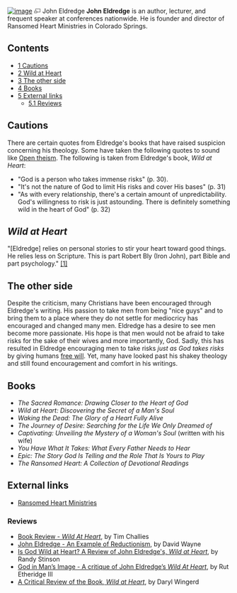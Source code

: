 [![image](images/thumb/2/2d/Johneldredge.jpg/110px-Johneldredge.jpg)](http://www.theopedia.com/File:Johneldredge.jpg)
[![image](data:image/png;base64,iVBORw0KGgoAAAANSUhEUgAAAA8AAAALCAAAAACFLIiAAAAAAnRSTlMA/1uRIrUAAABPSURBVAjXY/j///+5vXDwjAHIr26ZAgXZe8H8a/+hoIcw/9nevdVL9+79DuPvzQYZFPUezu8BMZLXgkExnD8HAu6hqv//n+HZVjD4DuUDAKlChD3fj6aPAAAAAElFTkSuQmCC)](http://www.theopedia.com/File:Johneldredge.jpg "Enlarge")
John Eldredge
**John Eldredge** is an author, lecturer, and frequent speaker at
conferences nationwide. He is founder and director of Ransomed
Heart Ministries in Colorado Springs.

## Contents

-   [1 Cautions](#Cautions)
-   [2 Wild at Heart](#Wild_at_Heart)
-   [3 The other side](#The_other_side)
-   [4 Books](#Books)
-   [5 External links](#External_links)
    -   [5.1 Reviews](#Reviews)


## Cautions

There are certain quotes from Eldredge's books that have raised
suspicion concerning his theology. Some have taken the following
quotes to sound like [Open theism](Open_theism "Open theism"). The
following is taken from Eldredge's book, *Wild at Heart*:

-   "God is a person who takes immense risks" (p. 30).
-   "It's not the nature of God to limit His risks and cover His
    bases" (p. 31)
-   "As with every relationship, there's a certain amount of
    unpredictability. God's willingness to risk is just astounding.
    There is definitely something wild in the heart of God" (p. 32)

## *Wild at Heart*

"[Eldredge] relies on personal stories to stir your heart toward
good things. He relies less on Scripture. This is part Robert Bly
(Iron John), part Bible and part psychology."
[[1]](http://www.cornerchurch.net/older_reviews.htm)

## The other side

Despite the criticism, many Christians have been encouraged through
Eldredge's writing. His passion to take men from being "nice guys"
and to bring them to a place where they do not settle for
mediocricy has encouraged and changed many men. Eldredge has a
desire to see men become more passionate. His hope is that men
would not be afraid to take risks for the sake of their wives and
more importantly, God. Sadly, this has resulted in Eldredge
encouraging men to take risks *just as God takes risks* by giving
humans [free will](Libertarian_freedom "Libertarian freedom"). Yet,
many have looked past his shakey theology and still found
encouragement and comfort in his writings.

## Books

-   *The Sacred Romance: Drawing Closer to the Heart of God*
-   *Wild at Heart: Discovering the Secret of a Man's Soul*
-   *Waking the Dead: The Glory of a Heart Fully Alive*
-   *The Journey of Desire: Searching for the Life We Only Dreamed of*
-   *Captivating: Unveiling the Mystery of a Woman's Soul* (written
    with his wife)
-   *You Have What It Takes: What Every Father Needs to Hear*
-   *Epic: The Story God Is Telling and the Role That Is Yours to Play*
-   *The Ransomed Heart: A Collection of Devotional Readings*

## External links

-   [Ransomed Heart Ministries](http://www.ransomedheart.com/)

### Reviews

-   [Book Review - *Wild At Heart*](http://www.challies.com/archives/000365.php),
    by Tim Challies
-   [John Eldredge - An Example of Reductionism](http://jollyblogger.typepad.com/jollyblogger/2004/08/john_eldredge_a.html),
    by David Wayne
-   [Is God Wild at Heart? A Review of John Eldredge's, *Wild at Heart*](http://www.cbmw.org/resources/reviews/eldredge_wah_review.php),
    by Randy Stinson
-   [God in Man’s Image - A critique of John Eldredge’s *Wild At Heart*](http://www.churchofthegoodshepherd.info/WAHcritique.htm),
    by Rut Etheridge III
-   [A Critical Review of the Book, *Wild at Heart*](http://www.ccwonline.org/wild.html),
    by Daryl Wingerd



